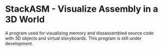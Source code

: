 # StackASM - Visualize Assembly in a 3D World

A program used for visualizing memory and dissassembled source code with 3D objects and virtual storyboards. This program is still under development.
